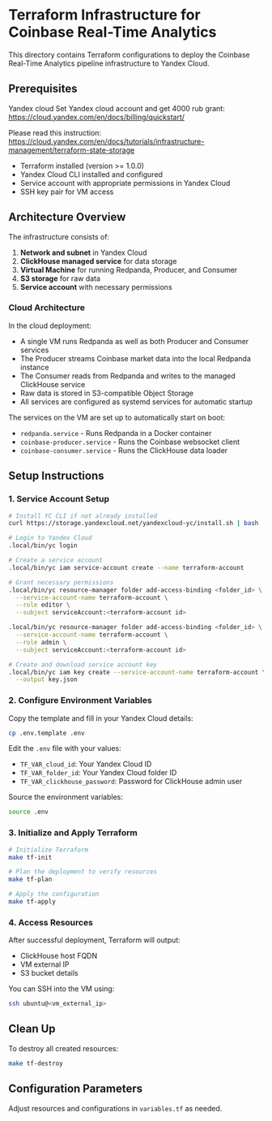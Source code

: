 # Terraform Infrastructure for Coinbase Real-Time Analytics

This directory contains Terraform configurations to deploy the Coinbase Real-Time Analytics pipeline infrastructure to Yandex Cloud.

## Prerequisites
Yandex cloud
Set Yandex cloud account and get 4000 rub grant: https://cloud.yandex.com/en/docs/billing/quickstart/

Please read this instruction: https://cloud.yandex.com/en/docs/tutorials/infrastructure-management/terraform-state-storage

- Terraform installed (version >= 1.0.0)
- Yandex Cloud CLI installed and configured
- Service account with appropriate permissions in Yandex Cloud
- SSH key pair for VM access

## Architecture Overview

The infrastructure consists of:

1. **Network and subnet** in Yandex Cloud
2. **ClickHouse managed service** for data storage
3. **Virtual Machine** for running Redpanda, Producer, and Consumer
4. **S3 storage** for raw data
5. **Service account** with necessary permissions

### Cloud Architecture

In the cloud deployment:

- A single VM runs Redpanda as well as both Producer and Consumer services
- The Producer streams Coinbase market data into the local Redpanda instance
- The Consumer reads from Redpanda and writes to the managed ClickHouse service
- Raw data is stored in S3-compatible Object Storage
- All services are configured as systemd services for automatic startup

The services on the VM are set up to automatically start on boot:
- `redpanda.service` - Runs Redpanda in a Docker container
- `coinbase-producer.service` - Runs the Coinbase websocket client
- `coinbase-consumer.service` - Runs the ClickHouse data loader

## Setup Instructions

### 1. Service Account Setup

```bash
# Install YC CLI if not already installed
curl https://storage.yandexcloud.net/yandexcloud-yc/install.sh | bash

# Login to Yandex Cloud
.local/bin/yc login

# Create a service account
.local/bin/yc iam service-account create --name terraform-account

# Grant necessary permissions
.local/bin/yc resource-manager folder add-access-binding <folder_id> \
  --service-account-name terraform-account \
  --role editor \
  --subject serviceAccount:<terraform-account id>

.local/bin/yc resource-manager folder add-access-binding <folder_id> \
  --service-account-name terraform-account \
  --role admin \
  --subject serviceAccount:<terraform-account id>

# Create and download service account key
.local/bin/yc iam key create --service-account-name terraform-account \
  --output key.json
```

### 2. Configure Environment Variables

Copy the template and fill in your Yandex Cloud details:

```bash
cp .env.template .env
```

Edit the `.env` file with your values:
- `TF_VAR_cloud_id`: Your Yandex Cloud ID
- `TF_VAR_folder_id`: Your Yandex Cloud folder ID
- `TF_VAR_clickhouse_password`: Password for ClickHouse admin user

Source the environment variables:

```bash
source .env
```

### 3. Initialize and Apply Terraform

```bash
# Initialize Terraform
make tf-init

# Plan the deployment to verify resources
make tf-plan

# Apply the configuration
make tf-apply
```

### 4. Access Resources

After successful deployment, Terraform will output:
- ClickHouse host FQDN
- VM external IP
- S3 bucket details

You can SSH into the VM using:

```bash
ssh ubuntu@<vm_external_ip>
```

## Clean Up

To destroy all created resources:

```bash
make tf-destroy
```

## Configuration Parameters

Adjust resources and configurations in `variables.tf` as needed. 
